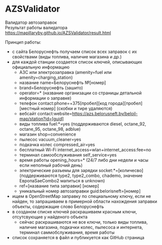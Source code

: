 # AZSValidator
Валидатор автозаправок  
Результат работы валидатора https://mapillaryby.github.io/AZSValidator/result.html  

Принцип работы:  
* с сайта Белоруснефть получаем список всех заправок с их свойствами (виды топлива, наличие магазина и др.)
* для каждой станции создается список ключей, описывающих официальную информацию
    * АЗС или электрозаправка (amenity=fuel или amenity=charging_station)
    * название name=Белоруснефть №[номер]
    * brand=Белоруснефть (зашито)
    * operator=* (название организации со страницы детальной информации о заправке)
    * телефон contact:phone=+375[пробел][код города][пробел][местный номер] (скобки и тире удаляются)
    * вебсайт contact:website=https://azs.belorusneft.by/beloil-map/station?id=[guid]
    * виды топлива fuel:*=yes (поддерживаются diesel, octane_92, octane_95, octane_98, adblue)
    * магазин shop=convenience
    * пылесос vacuum_cleaner=yes
    * подкачка колес compressed_air=yes
    * бесплатный Wi-Fi internet_access=wlan+internet_access:fee=no
    * терминал самообслуживания self_service=yes
    * время работы opening_hours=* (24/7 либо дни недели и часы если неполный рабочий день)
    * электрические разъемы для зарядки socket:*=[количесво] (поддерживаются type2, type2_combo, chademo, значение ЕвропаSaeCombo2 мапиться в unknown)
    * ref=[название типа заправки] [номер]
    * уникальный номер автозаправки guid:belorisneft=[номер]
* ищем в OpenStreetMap заправку по специальному ключу, если не найден, то запрашиваем в примерной области нахождения заправки объекты, содержащие слово Белоруснефть
* в созданом списке ключей раскрашиваем красным ключи, отсутсвующие у найденого объекта 
    * сейчас раскрашиваются не все ключи, только виды топлива, наличие магазина, подкачки колес, пылесоса и интернета, терминал саммобслуживания, время работы
* список сохраняется в файл и публикуется как GitHub страница


